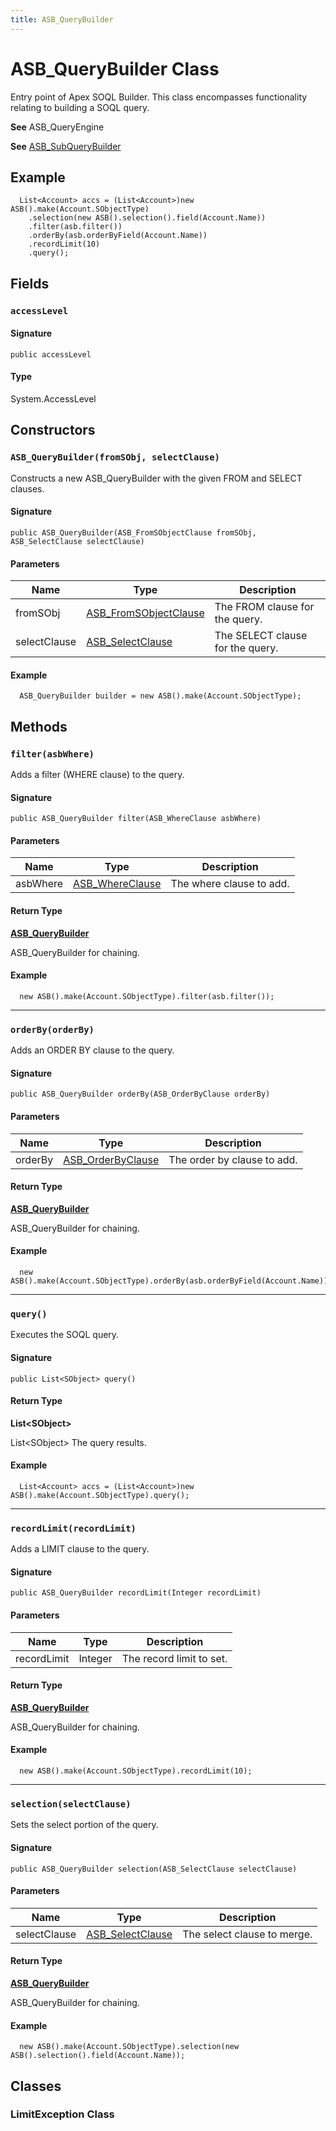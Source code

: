 ```yaml
---
title: ASB_QueryBuilder
---
```


# ASB_QueryBuilder Class

Entry point of Apex SOQL Builder. This class encompasses functionality relating to building a SOQL query.

**See** ASB_QueryEngine

**See** [ASB_SubQueryBuilder](ASB_SubQueryBuilder)

## Example
```apex
  List<Account> accs = (List<Account>)new ASB().make(Account.SObjectType)
    .selection(new ASB().selection().field(Account.Name))
    .filter(asb.filter())
    .orderBy(asb.orderByField(Account.Name))
    .recordLimit(10)
    .query();
```

## Fields
### `accessLevel`

#### Signature
```apex
public accessLevel
```

#### Type
System.AccessLevel

## Constructors
### `ASB_QueryBuilder(fromSObj, selectClause)`

Constructs a new ASB_QueryBuilder with the given FROM and SELECT clauses.

#### Signature
```apex
public ASB_QueryBuilder(ASB_FromSObjectClause fromSObj, ASB_SelectClause selectClause)
```

#### Parameters
| Name | Type | Description |
|------|------|-------------|
| fromSObj | [ASB_FromSObjectClause](..\clause\ASB_FromSObjectClause) | The FROM clause for the query. |
| selectClause | [ASB_SelectClause](..\clause\ASB_SelectClause) | The SELECT clause for the query. |

#### Example
```apex
  ASB_QueryBuilder builder = new ASB().make(Account.SObjectType);
```

## Methods
### `filter(asbWhere)`

Adds a filter (WHERE clause) to the query.

#### Signature
```apex
public ASB_QueryBuilder filter(ASB_WhereClause asbWhere)
```

#### Parameters
| Name | Type | Description |
|------|------|-------------|
| asbWhere | [ASB_WhereClause](..\clause\ASB_WhereClause) | The where clause to add. |

#### Return Type
**[ASB_QueryBuilder](ASB_QueryBuilder)**

ASB_QueryBuilder for chaining.

#### Example
```apex
  new ASB().make(Account.SObjectType).filter(asb.filter());
```

---

### `orderBy(orderBy)`

Adds an ORDER BY clause to the query.

#### Signature
```apex
public ASB_QueryBuilder orderBy(ASB_OrderByClause orderBy)
```

#### Parameters
| Name | Type | Description |
|------|------|-------------|
| orderBy | [ASB_OrderByClause](..\clause\ASB_OrderByClause) | The order by clause to add. |

#### Return Type
**[ASB_QueryBuilder](ASB_QueryBuilder)**

ASB_QueryBuilder for chaining.

#### Example
```apex
  new ASB().make(Account.SObjectType).orderBy(asb.orderByField(Account.Name));
```

---

### `query()`

Executes the SOQL query.

#### Signature
```apex
public List<SObject> query()
```

#### Return Type
**List&lt;SObject&gt;**

List&lt;SObject&gt; The query results.

#### Example
```apex
  List<Account> accs = (List<Account>)new ASB().make(Account.SObjectType).query();
```

---

### `recordLimit(recordLimit)`

Adds a LIMIT clause to the query.

#### Signature
```apex
public ASB_QueryBuilder recordLimit(Integer recordLimit)
```

#### Parameters
| Name | Type | Description |
|------|------|-------------|
| recordLimit | Integer | The record limit to set. |

#### Return Type
**[ASB_QueryBuilder](ASB_QueryBuilder)**

ASB_QueryBuilder for chaining.

#### Example
```apex
  new ASB().make(Account.SObjectType).recordLimit(10);
```

---

### `selection(selectClause)`

Sets the select portion of the query.

#### Signature
```apex
public ASB_QueryBuilder selection(ASB_SelectClause selectClause)
```

#### Parameters
| Name | Type | Description |
|------|------|-------------|
| selectClause | [ASB_SelectClause](..\clause\ASB_SelectClause) | The select clause to merge. |

#### Return Type
**[ASB_QueryBuilder](ASB_QueryBuilder)**

ASB_QueryBuilder for chaining.

#### Example
```apex
  new ASB().make(Account.SObjectType).selection(new ASB().selection().field(Account.Name));
```

## Classes
### LimitException Class
